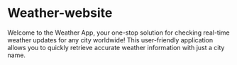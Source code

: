 # Weather-website
Welcome to the Weather App, your one-stop solution for checking real-time weather updates for any city worldwide! This user-friendly application allows you to quickly retrieve accurate weather information with just a city name.
